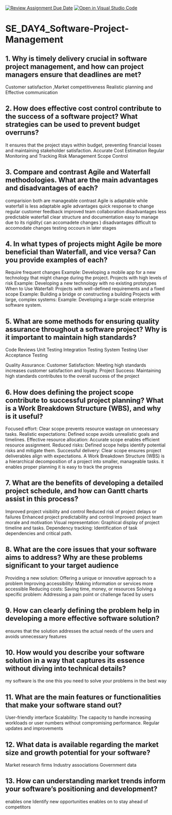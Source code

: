 [![Review Assignment Due Date](https://classroom.github.com/assets/deadline-readme-button-22041afd0340ce965d47ae6ef1cefeee28c7c493a6346c4f15d667ab976d596c.svg)](https://classroom.github.com/a/9pw6JKcu)
[![Open in Visual Studio Code](https://classroom.github.com/assets/open-in-vscode-2e0aaae1b6195c2367325f4f02e2d04e9abb55f0b24a779b69b11b9e10269abc.svg)](https://classroom.github.com/online_ide?assignment_repo_id=16326924&assignment_repo_type=AssignmentRepo)
# SE_DAY4_Software-Project-Management
## 1. Why is timely delivery crucial in software project management, and how can project managers ensure that deadlines are met?
Customer satisfaction ,Market competitiveness
Realistic planning and Effective communication


## 2. How does effective cost control contribute to the success of a software project? What strategies can be used to prevent budget overruns?
 It ensures that the project stays within budget, preventing financial losses and maintaining stakeholder satisfaction.
 Accurate Cost Estimation
  Regular Monitoring and Tracking
  Risk Management
  Scope Control
## 3. Compare and contrast Agile and Waterfall methodologies. What are the main advantages and disadvantages of each?

comparision  both are manageable 
contrast  Agile is adaptable while  waterfall is less adaptable 
agile advantages 
quick response to change
regular customer feedback 
improved team collaboration
disadvantages
less predictable
waterfall
clear structure and documentation
easy to manage due to its rigidity( can accomadete changes )
disadvantages
difficult to accomodate changes
testing occours in later stages 

## 4. In what types of projects might Agile be more beneficial than Waterfall, and vice versa? Can you provide examples of each?
Require frequent changes 
Example: Developing a mobile app for a new technology that might change during the project.
Projects with high levels of risk
Example: Developing a new technology with no existing prototypes
When to Use Waterfall:
Projects with well-defined requirements and a fixed scope
Example: Building a bridge or constructing a building
Projects with large, complex systems:
Example: Developing a large-scale enterprise software system.
## 5. What are some methods for ensuring quality assurance throughout a software project? Why is it important to maintain high standards?
Code Reviews
Unit Testing
Integration Testing
System Testing
User Acceptance Testing

Quality Assurance:
Customer Satisfaction: Meeting high standards increases customer satisfaction and loyalty.
Project Success: Maintaining high standards contributes to the overall success of the project
## 6. How does defining the project scope contribute to successful project planning? What is a Work Breakdown Structure (WBS), and why is it useful?
Focused effort: Clear scope prevents resource wastage on unnecessary tasks.
Realistic expectations: Defined scope avoids unrealistic goals and timelines.
Effective resource allocation: Accurate scope enables efficient resource assignment.
Reduced risks: Defined scope helps identify potential risks and mitigate them.
Successful delivery: Clear scope ensures project deliverables align with expectations.
A Work Breakdown Structure (WBS) is a hierarchical decomposition of a project into smaller, manageable tasks.
it enables proper planning
it is easy to track the progress
## 7. What are the benefits of developing a detailed project schedule, and how can Gantt charts assist in this process?
Improved project visibility and control
Reduced risk of project delays or failures
Enhanced project predictability and control
Improved project team morale and motivation
Visual representation: Graphical display of project timeline and tasks.
Dependency tracking: Identification of task dependencies and critical path.
## 8. What are the core issues that your software aims to address? Why are these problems significant to your target audience
Providing a new solution: Offering a unique or innovative approach to a problem
Improving accessibility: Making information or services more accessible
Reducing costs: Saving time, money, or resources
Solving a specific problem: Addressing a pain point or challenge faced by users
## 9. How can clearly defining the problem help in developing a more effective software solution?
 ensures that the solution addresses the actual needs of the users and avoids unnecessary features
## 10. How would you describe your software solution in a way that captures its essence without diving into technical details?
my software is the one this you need to solve your problems in the best way
## 11. What are the main features or functionalities that make your software stand out?
User-friendly interface
Scalability: The capacity to handle increasing workloads or user numbers without compromising performance.
Regular updates and improvements
## 12. What data is available regarding the market size and growth potential for your software?
Market research firms
Industry associations
Government data
## 13. How can understanding market trends inform your software’s positioning and development?
 enables one Identify new opportunities
 enables on to stay ahead of competitors
